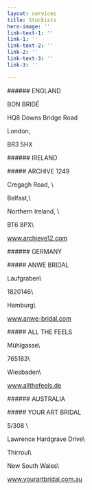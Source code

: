 ```yaml
---
layout: services
title: Stockists
hero-image: ''
link-text-1: ''
link-1: ''
link-text-2: ''
link-2: ''
link-text-3: ''
link-3: ''

---
```

\###### ENGLAND

BON BRIDÉ

HQ8 Downs Bridge Road

London, 

BR3 5HX

\###### IRELAND

\##### ARCHIVE 1249

Cregagh Road, \\

Belfast,\\

Northern Ireland, \\

BT6 8PX\\

www.archieve12.com

\###### GERMANY

\##### ANWE BRIDAL

Laufgraben\\

1820146\\

Hamburg\\

www.anwe-bridal.com

\##### ALL THE FEELS

Mühlgasse\\

765183\\

Wiesbaden\\

www.allthefeels.de

\###### AUSTRALIA

\##### YOUR ART BRIDAL

5/308 \\

Lawrence Hardgrave Drive\\

Thirroul\\

New South Wales\\

www.yourartbridal.com.au